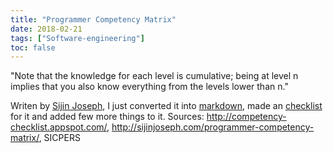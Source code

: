 ```yaml
---
title: "Programmer Competency Matrix"
date: 2018-02-21
tags: ["Software-engineering"]
toc: false
---
```



"Note that the knowledge for each level is cumulative; being at level n implies that you also know everything from the levels lower than n."

<script src="https://gist.github.com/frainfreeze/4cb237aaa03ca5b57ca37f4457438049.js"></script>

 Writen by [Sijin Joseph](http://sijinjoseph.com/about/), I just converted it into [markdown](https://gist.github.com/frainfreeze/4cb237aaa03ca5b57ca37f4457438049), made an [checklist](https://gist.github.com/frainfreeze/a9219befd137ed4aea2d52af7649d17d) for it and added few more things to it. Sources: http://competency-checklist.appspot.com/, http://sijinjoseph.com/programmer-competency-matrix/, SICPERS